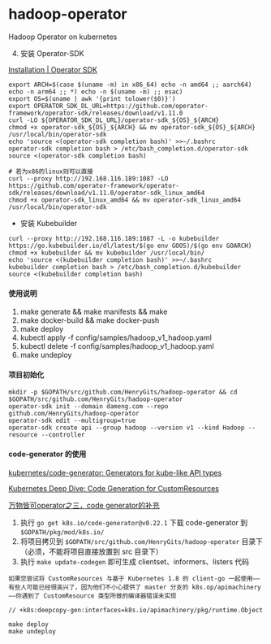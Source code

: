 # hadoop-operator
Hadoop Operator on kubernetes


4. 安装 Operator-SDK

[Installation | Operator SDK](https://sdk.operatorframework.io/docs/installation/)

```shell
export ARCH=$(case $(uname -m) in x86_64) echo -n amd64 ;; aarch64) echo -n arm64 ;; *) echo -n $(uname -m) ;; esac)
export OS=$(uname | awk '{print tolower($0)}')
export OPERATOR_SDK_DL_URL=https://github.com/operator-framework/operator-sdk/releases/download/v1.11.0
curl -LO ${OPERATOR_SDK_DL_URL}/operator-sdk_${OS}_${ARCH}
chmod +x operator-sdk_${OS}_${ARCH} && mv operator-sdk_${OS}_${ARCH} /usr/local/bin/operator-sdk
echo 'source <(operator-sdk completion bash)' >>~/.bashrc
operator-sdk completion bash > /etc/bash_completion.d/operator-sdk
source <(operator-sdk completion bash)

# 若为x86的linux则可以直接
curl --proxy http://192.168.116.189:1087 -LO https://github.com/operator-framework/operator-sdk/releases/download/v1.11.0/operator-sdk_linux_amd64
chmod +x operator-sdk_linux_amd64 && mv operator-sdk_linux_amd64 /usr/local/bin/operator-sdk
```

- 安装 Kubebuilder



```shell
curl --proxy http://192.168.116.189:1087 -L -o kubebuilder https://go.kubebuilder.io/dl/latest/$(go env GOOS)/$(go env GOARCH)
chmod +x kubebuilder && mv kubebuilder /usr/local/bin/
echo 'source <(kubebuilder completion bash)' >>~/.bashrc
kubebuilder completion bash > /etc/bash_completion.d/kubebuilder
source <(kubebuilder completion bash)
```

#### 使用说明

1. make generate && make manifests && make
2. make docker-build && make docker-push
3. make deploy
4. kubectl apply -f config/samples/hadoop_v1_hadoop.yaml
5. kubectl delete -f config/samples/hadoop_v1_hadoop.yaml
6. make undeploy

#### 项目初始化

```shell
mkdir -p $GOPATH/src/github.com/HenryGits/hadoop-operator && cd $GOPATH/src/github.com/HenryGits/hadoop-operator
operator-sdk init --domain dameng.com --repo github.com/HenryGits/hadoop-operator
operator-sdk edit --multigroup=true
operator-sdk create api --group hadoop --version v1 --kind Hadoop --resource --controller
```

#### code-generator 的使用
[kubernetes/code-generator: Generators for kube-like API types](https://github.com/kubernetes/code-generator)

[Kubernetes Deep Dive: Code Generation for CustomResources](https://cloud.redhat.com/blog/kubernetes-deep-dive-code-generation-customresources)

[万物皆可operator之三，code generator的补充](https://blog.csdn.net/sixinchao_1/article/details/109997736)

1. 执行 `go get k8s.io/code-generator@v0.22.1` 下载 code-generator 到 `$GOPATH/pkg/mod/k8s.io/`
2. 将项目拷贝到 `$GOPATH/src/github.com/HenryGits/hadoop-operator` 目录下（必须，不能将项目直接放置到 src 目录下）
3. 执行 `make update-codegen` 即可生成 clientset、informers、listers 代码


```
如果您尝试将 CustomResources 与基于 Kubernetes 1.8 的 client-go 一起使用——有些人可能已经很高兴了，因为他们不小心提供了 master 分支的 k8s.op/apimachinery——你遇到了 CustomResource 类型所做的编译器错误未实现

// +k8s:deepcopy-gen:interfaces=k8s.io/apimachinery/pkg/runtime.Object
```


```text
make deploy
make undeploy
```

